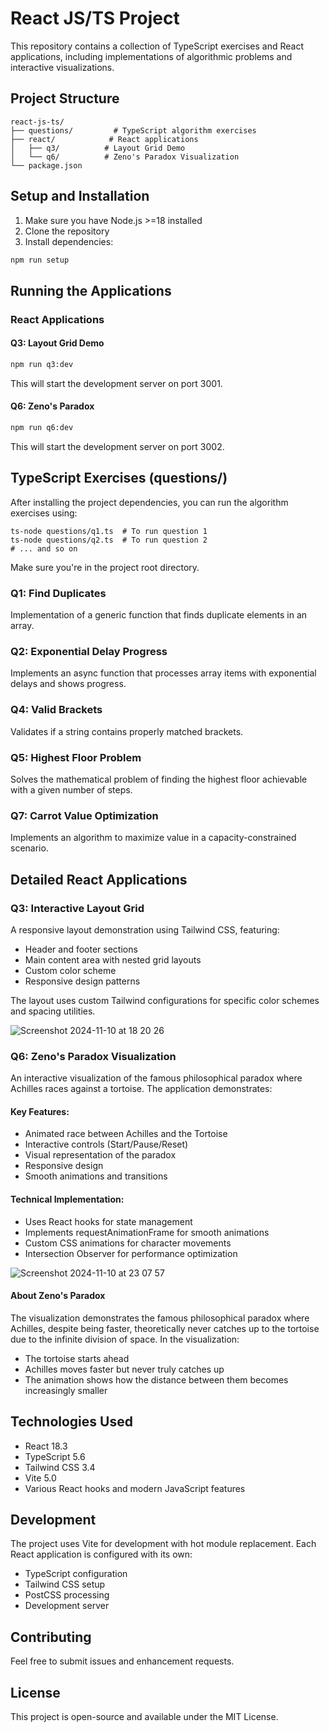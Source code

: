 # React JS/TS Project

This repository contains a collection of TypeScript exercises and React applications, including implementations of algorithmic problems and interactive visualizations.

## Project Structure

```
react-js-ts/
├── questions/         # TypeScript algorithm exercises
├── react/            # React applications
│   ├── q3/          # Layout Grid Demo
│   └── q6/          # Zeno's Paradox Visualization
└── package.json
```

## Setup and Installation

1. Make sure you have Node.js >=18 installed
2. Clone the repository
3. Install dependencies:
```bash
npm run setup
```

## Running the Applications

### React Applications

#### Q3: Layout Grid Demo
```bash
npm run q3:dev
```
This will start the development server on port 3001.

#### Q6: Zeno's Paradox
```bash
npm run q6:dev
```
This will start the development server on port 3002.

## TypeScript Exercises (questions/)

After installing the project dependencies, you can run the algorithm exercises using:

```base
ts-node questions/q1.ts  # To run question 1
ts-node questions/q2.ts  # To run question 2
# ... and so on
```

Make sure you're in the project root directory.

### Q1: Find Duplicates
Implementation of a generic function that finds duplicate elements in an array.

### Q2: Exponential Delay Progress
Implements an async function that processes array items with exponential delays and shows progress.

### Q4: Valid Brackets
Validates if a string contains properly matched brackets.

### Q5: Highest Floor Problem
Solves the mathematical problem of finding the highest floor achievable with a given number of steps.

### Q7: Carrot Value Optimization
Implements an algorithm to maximize value in a capacity-constrained scenario.


## Detailed React Applications

### Q3: Interactive Layout Grid
A responsive layout demonstration using Tailwind CSS, featuring:
- Header and footer sections
- Main content area with nested grid layouts
- Custom color scheme
- Responsive design patterns

The layout uses custom Tailwind configurations for specific color schemes and spacing utilities. 

![Screenshot 2024-11-10 at 18 20 26](https://github.com/user-attachments/assets/6bcbf212-8c12-4a97-b395-216f62e2a50e)

### Q6: Zeno's Paradox Visualization

An interactive visualization of the famous philosophical paradox where Achilles races against a tortoise. The application demonstrates:

#### Key Features:
- Animated race between Achilles and the Tortoise
- Interactive controls (Start/Pause/Reset)
- Visual representation of the paradox
- Responsive design
- Smooth animations and transitions

#### Technical Implementation:
- Uses React hooks for state management
- Implements requestAnimationFrame for smooth animations
- Custom CSS animations for character movements
- Intersection Observer for performance optimization

![Screenshot 2024-11-10 at 23 07 57](https://github.com/user-attachments/assets/1b8e2013-07f4-457c-8e68-3ef4f527ae14)


#### About Zeno's Paradox
The visualization demonstrates the famous philosophical paradox where Achilles, despite being faster, theoretically never catches up to the tortoise due to the infinite division of space. In the visualization:
- The tortoise starts ahead
- Achilles moves faster but never truly catches up
- The animation shows how the distance between them becomes increasingly smaller

## Technologies Used

- React 18.3
- TypeScript 5.6
- Tailwind CSS 3.4
- Vite 5.0
- Various React hooks and modern JavaScript features

## Development

The project uses Vite for development with hot module replacement. Each React application is configured with its own:
- TypeScript configuration
- Tailwind CSS setup
- PostCSS processing
- Development server

## Contributing

Feel free to submit issues and enhancement requests.

## License

This project is open-source and available under the MIT License.

